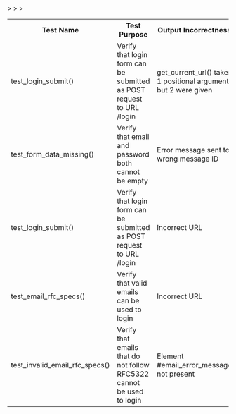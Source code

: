 <table><tbody>
<tr>
    <th>Test Name</th>
    <th>Test Purpose</th>
    <th>Output Incorrectness</th>
    <th>Error Source</th>
    <th>Fix</th>
</tr>

<tr>
    <td>test_login_submit()</td> 
    <td>Verify that login form can be submitted as POST request to URL /login</td>
    <td>get_current_url() takes 1 positional argument but 2 were given</td>
    <td>Used the function incorrectly</td>
    <td>Removed extra argument</td>
</tr>

<tr>
    <td>test_form_data_missing()</td>
    <td>Verify that email and password both cannot be empty</td>
    <td>Error message sent to wrong message ID</td>
    <td>Assert error message is matching</td>
    <td>Updated test case with correct ID</td>
</tr>

<tr>
    <td>test_login_submit()</td>
    <td>Verify that login form can be submitted as POST request to URL /login</td>
    <td>Incorrect URL</td>
    <td>Asserted incorrect URL</td>
    <td>Adjusted assertion to correct URL</td>>
</tr>

<tr>
    <td>test_email_rfc_specs()</td>
    <td>Verify that valid emails can be used to login</td>
    <td>Incorrect URL</td>
    <td>Asserted base_url instead of base_url+'/'</td>
    <td>Adjusted assertion to correct URL</td>>
</tr>

<tr>
    <td>test_invalid_email_rfc_specs()</td>
    <td>Verify that emails that do not follow RFC5322 cannot be used to login</td>
    <td>Element #email_error_message not present</td>
    <td>Error messages are sent to #login_message</td>
    <td>Adjusted assertion to correct message and ID</td>>
</tr>



</tbody></table>